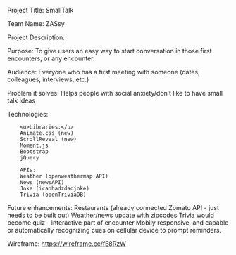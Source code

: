 Project Title: SmallTalk

Team Name: ZASsy

Project Description:


Purpose: To give users an easy way to start conversation in those first encounters, or any encounter.

Audience: Everyone who has a first meeting with someone (dates, colleagues, interviews, etc.)

Problem it solves: Helps people with social anxiety/don’t like to have small talk ideas


Technologies:

        <u>Libraries:</u>
        Animate.css (new)
        ScrollReveal (new)
        Moment.js
        Bootstrap
        jQuery

        APIs:
        Weather (openweathermap API)
        News (newsAPI)
        Joke (icanhadzdadjoke)
        Trivia (openTriviaDB)

Future enhancements:
Restaurants (already connected Zomato API - just needs to be built out)
Weather/news update with zipcodes
Trivia would become quiz - interactive part of encounter
Mobily responsive, and capable or automatically recognizing cues on cellular device to prompt reminders.


        


Wireframe: https://wireframe.cc/fE8RzW
